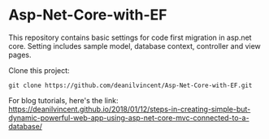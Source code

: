 # Asp-Net-Core-with-EF

This repository contains basic settings for code first migration in asp.net core. Setting includes sample model, database context, controller and view pages.

Clone this project:

`
git clone https://github.com/deanilvincent/Asp-Net-Core-with-EF.git
`

For blog tutorials, here's the link: https://deanilvincent.github.io/2018/01/12/steps-in-creating-simple-but-dynamic-powerful-web-app-using-asp-net-core-mvc-connected-to-a-database/
